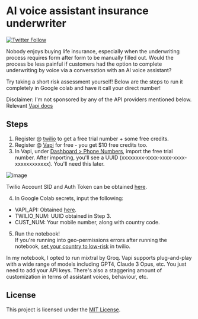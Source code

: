 # AI voice assistant insurance underwriter

[![Twitter Follow](https://img.shields.io/twitter/follow/Norest?style=social)]([https://twitter.com/mattshumer_](https://twitter.com/Norest))

Nobody enjoys buying life insurance, especially when the underwriting process requires form after form to be manually filled out. Would the process be less painful if customers had the option to complete underwriting by voice via a conversation with an AI voice assistant?  

Try taking a short risk assessment yourself! Below are the steps to run it completely in Google colab and have it call your direct number!  

Disclaimer: I'm not sponsored by any of the API providers mentioned below.
Relevant [Vapi docs](https://docs.vapi.ai/outbound_call_python)

## Steps

1. Register @ [twilio](https://www.twilio.com/en-us) to get a free trial number + some free credits.
2. Register @ [Vapi](https://vapi.ai/) for free - you get $10 free credits too.
3. In Vapi, under [Dashboard > Phone Numbers](https://dashboard.vapi.ai/phone-numbers), import the free trial number. After importing, you'll see a UUID (xxxxxxxx-xxxx-xxxx-xxxx-xxxxxxxxxxxx). You'll need this later.
   
![image](https://github.com/DesmondChoy/ai_underwriter/assets/46787018/255fc959-6053-4349-ae1a-e16ec4027cb1)

Twilio Account SID and Auth Token can be obtained [here](https://console.twilio.com/us1/account/keys-credentials/api-keys).  

4. In Google Colab secrets, input the following:
* VAPI_API: Obtained [here](https://dashboard.vapi.ai/account).
* TWILIO_NUM: UUID obtained in Step 3.
* CUST_NUM: Your mobile number, along with country code.
5. Run the notebook!  
If you're running into geo-permissions errors after running the notebook, [set your country to low-risk](https://console.twilio.com/us1/develop/voice/settings/geo-permissions?frameUrl=%2Fconsole%2Fvoice%2Fcalls%2Fgeo-permissions%3Fx-target-region%3Dus1&currentFrameUrl=%2Fconsole%2Fvoice%2Fcalls%2Fgeo-permissions%2Flow-risk%3F__override_layout__%3Dembed%26x-target-region%3Dus1%26bifrost%3Dtrue) in twilio.

In my notebook, I opted to run mixtral by Groq. Vapi supports plug-and-play with a wide range of models including GPT4, Claude 3 Opus, etc. You just need to add your API keys. There's also a staggering amount of customization in terms of assistant voices, behaviour, etc.


## License

This project is licensed under the [MIT License](LICENSE).

